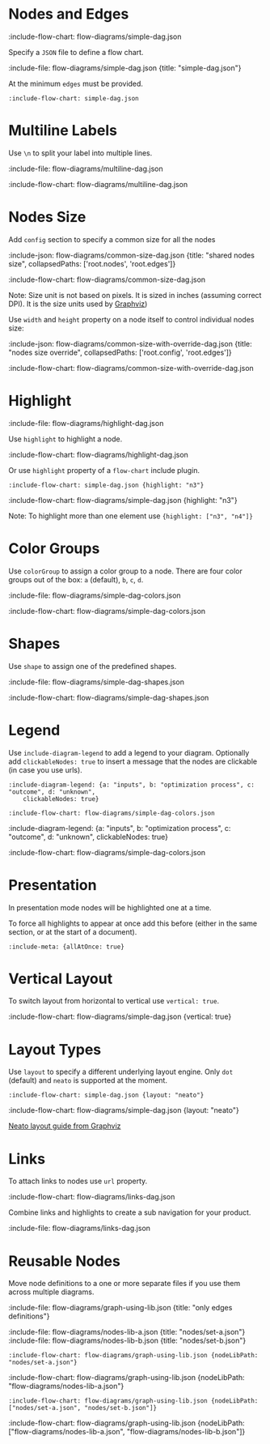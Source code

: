 # Nodes and Edges

:include-flow-chart: flow-diagrams/simple-dag.json

Specify a `JSON` file to define a flow chart.  

:include-file: flow-diagrams/simple-dag.json {title: "simple-dag.json"}

At the minimum `edges` must be provided.

    :include-flow-chart: simple-dag.json
    
# Multiline Labels

Use `\n` to split your label into multiple lines.

:include-file: flow-diagrams/multiline-dag.json

:include-flow-chart: flow-diagrams/multiline-dag.json

# Nodes Size

Add `config` section to specify a common size for all the nodes 

:include-json: flow-diagrams/common-size-dag.json {title: "shared nodes size", collapsedPaths: ['root.nodes', 'root.edges']}

:include-flow-chart: flow-diagrams/common-size-dag.json

Note: Size unit is not based on pixels. It is sized in inches (assuming correct DPI). It is the size units used by [Graphviz](https://graphviz.gitlab.io/))

Use `width` and `height` property on a node itself to control individual nodes size:

:include-json: flow-diagrams/common-size-with-override-dag.json {title: "nodes size override", collapsedPaths: ['root.config', 'root.edges']}

:include-flow-chart: flow-diagrams/common-size-with-override-dag.json

# Highlight

:include-file: flow-diagrams/highlight-dag.json     

Use `highlight` to highlight a node.

:include-flow-chart: flow-diagrams/highlight-dag.json

Or use `highlight` property of a `flow-chart` include plugin.

    :include-flow-chart: simple-dag.json {highlight: "n3"}
    
:include-flow-chart: flow-diagrams/simple-dag.json {highlight: "n3"}

Note: To highlight more than one element use `{highlight: ["n3", "n4"]}`

# Color Groups

Use `colorGroup` to assign a color group to a node. There are four color groups out of the box: `a` (default), `b`, `c`, `d`.

:include-file: flow-diagrams/simple-dag-colors.json     

:include-flow-chart: flow-diagrams/simple-dag-colors.json

# Shapes

Use `shape` to assign one of the predefined shapes.

:include-file: flow-diagrams/simple-dag-shapes.json

:include-flow-chart: flow-diagrams/simple-dag-shapes.json

# Legend

Use `include-diagram-legend` to add a legend to your diagram. Optionally add `clickableNodes: true` to insert a message
that the nodes are clickable (in case you use urls).

    :include-diagram-legend: {a: "inputs", b: "optimization process", c: "outcome", d: "unknown",
        clickableNodes: true}

    :include-flow-chart: flow-diagrams/simple-dag-colors.json

:include-diagram-legend: {a: "inputs", b: "optimization process", c: "outcome", d: "unknown",
    clickableNodes: true}

:include-flow-chart: flow-diagrams/simple-dag-colors.json


# Presentation

In presentation mode nodes will be highlighted one at a time.

To force all highlights to appear at once add this before (either in the same section, or at the start of a document).

    :include-meta: {allAtOnce: true}

# Vertical Layout

To switch layout from horizontal to vertical use `vertical: true`.

:include-flow-chart: flow-diagrams/simple-dag.json {vertical: true}

# Layout Types

Use `layout` to specify a different underlying layout engine. Only `dot` (default) and `neato` is 
supported at the moment.

    :include-flow-chart: simple-dag.json {layout: "neato"}

:include-flow-chart: flow-diagrams/simple-dag.json {layout: "neato"}

[Neato layout guide from Graphviz](https://www.graphviz.org/pdf/neatoguide.pdf)

# Links
  
To attach links to nodes use `url` property.
            
:include-flow-chart: flow-diagrams/links-dag.json     
        
Combine links and highlights to create a sub navigation for your product.
         
:include-file: flow-diagrams/links-dag.json     

# Reusable Nodes

Move node definitions to a one or more separate files if you use them across multiple diagrams.

:include-file: flow-diagrams/graph-using-lib.json {title: "only edges definitions"}


:include-file: flow-diagrams/nodes-lib-a.json {title: "nodes/set-a.json"}
:include-file: flow-diagrams/nodes-lib-b.json {title: "nodes/set-b.json"}

    :include-flow-chart: flow-diagrams/graph-using-lib.json {nodeLibPath: "nodes/set-a.json"}

:include-flow-chart: flow-diagrams/graph-using-lib.json {nodeLibPath: "flow-diagrams/nodes-lib-a.json"}

    :include-flow-chart: flow-diagrams/graph-using-lib.json {nodeLibPath: ["nodes/set-a.json", "nodes/set-b.json"]}

:include-flow-chart: flow-diagrams/graph-using-lib.json 
    {nodeLibPath: ["flow-diagrams/nodes-lib-a.json", "flow-diagrams/nodes-lib-b.json"]}

